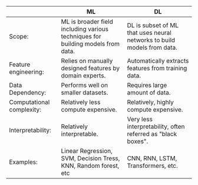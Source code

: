
|                           | ML                                                                              | DL                                                                      |
| ------------------------- | ------------------------------------------------------------------------------- | ----------------------------------------------------------------------- |
| Scope:                    | ML is broader field including various techniques for building models from data. | DL is subset of ML that uses neural networks to build models from data. |
| Feature engineering:      | Relies on manually designed features by domain experts.                         | Automatically extracts features from training data.                     |
| Data Dependency:          | Performs well on smaller datasets.                                              | Requires large amount of data.                                          |
| Computational complexity: | Relatively less compute expensive.                                              | Relatively, highly compute expensive.                                   |
| Interpretability:         | Relatively interpretable.                                                       | Very less interpretability, often referred as "black boxes".            |
| Examples:                 | Linear Regression, SVM, Decision Tress, KNN, Random forest, etc                 | CNN, RNN, LSTM, Transformers, etc.                                      |
